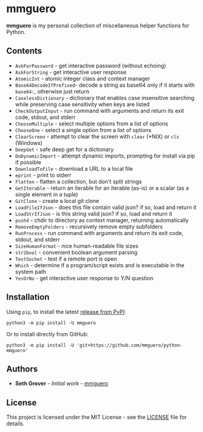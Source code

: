 # mmguero

**mmguero** is my personal collection of miscellaneous helper functions for Python.

## Contents

* `AskForPassword` - get interactive password (without echoing)
* `AskForString` - get interactive user response
* `AtomicInt` - atomic integer class and context manager
* `Base64DecodeIfPrefixed`- decode a string as base64 only if it starts with `base64:`, otherwise just return
* `CaselessDictionary` - dictionary that enables case insensitive searching while preserving case sensitivity when keys are listed
* `CheckOutputInput` - run command with arguments and return its exit code, stdout, and stderr
* `ChooseMultiple` - select multiple options from a list of options
* `ChooseOne` - select a single option from a list of options
* `ClearScreen` - attempt to clear the screen with `clear` (\*NIX) or `cls` (Windows)
* `DeepGet` - safe deep get for a dictionary
* `DoDynamicImport` - attempt dynamic imports, prompting for install via pip if possible
* `DownloadToFile` - download a URL to a local file
* `eprint` - print to stderr
* `Flatten` - flatten a collection, but don't split strings
* `GetIterable` - return an iterable for an iterable (as-is) or a scalar (as a single element in a tuple)
* `GitClone` - create a local git clone
* `LoadFileIfJson` - does this file contain valid json? if so, load and return it
* `LoadStrIfJson` - is this string valid json? if so, load and return it
* `pushd` - chdir to directory as context manager, returning automatically
* `RemoveEmptyFolders` - recursively remove empty subfolders
* `RunProcess` - run command with arguments and return its exit code, stdout, and stderr
* `SizeHumanFormat` - nice human-readable file sizes
* `str2bool` - convenient boolean argument parsing
* `TestSocket` - test if a remote port is open
* `Which` - determine if a program/script exists and is executable in the system path
* `YesOrNo` - get interactive user response to Y/N question

## Installation

Using `pip`, to install the latest [release from PyPI](https://pypi.org/project/mmguero/):

```
python3 -m pip install -U mmguero
```

Or to install directly from GitHub:


```
python3 -m pip install -U 'git+https://github.com/mmguero/python-mmguero'
```

## Authors

* **Seth Grover** - *Initial work* - [mmguero](https://github.com/mmguero)

## License

This project is licensed under the MIT License - see the [LICENSE](LICENSE) file for details.